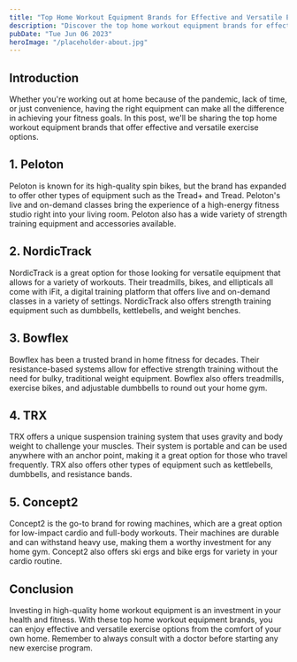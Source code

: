 ```yaml
---
title: "Top Home Workout Equipment Brands for Effective and Versatile Exercise"
description: "Discover the top home workout equipment brands for effective and versatile exercise. From cardio machines to strength training equipment, find the perfect equipment for your home gym."
pubDate: "Tue Jun 06 2023"
heroImage: "/placeholder-about.jpg"
---
```


## Introduction

Whether you&#39;re working out at home because of the pandemic, lack of time, or just convenience, having the right equipment can make all the difference in achieving your fitness goals. In this post, we&#39;ll be sharing the top home workout equipment brands that offer effective and versatile exercise options.

## 1. Peloton

Peloton is known for its high-quality spin bikes, but the brand has expanded to offer other types of equipment such as the Tread+ and Tread. Peloton&#39;s live and on-demand classes bring the experience of a high-energy fitness studio right into your living room. Peloton also has a wide variety of strength training equipment and accessories available.

## 2. NordicTrack

NordicTrack is a great option for those looking for versatile equipment that allows for a variety of workouts. Their treadmills, bikes, and ellipticals all come with iFit, a digital training platform that offers live and on-demand classes in a variety of settings. NordicTrack also offers strength training equipment such as dumbbells, kettlebells, and weight benches.

## 3. Bowflex

Bowflex has been a trusted brand in home fitness for decades. Their resistance-based systems allow for effective strength training without the need for bulky, traditional weight equipment. Bowflex also offers treadmills, exercise bikes, and adjustable dumbbells to round out your home gym.

## 4. TRX

TRX offers a unique suspension training system that uses gravity and body weight to challenge your muscles. Their system is portable and can be used anywhere with an anchor point, making it a great option for those who travel frequently. TRX also offers other types of equipment such as kettlebells, dumbbells, and resistance bands.

## 5. Concept2

Concept2 is the go-to brand for rowing machines, which are a great option for low-impact cardio and full-body workouts. Their machines are durable and can withstand heavy use, making them a worthy investment for any home gym. Concept2 also offers ski ergs and bike ergs for variety in your cardio routine.

## Conclusion

Investing in high-quality home workout equipment is an investment in your health and fitness. With these top home workout equipment brands, you can enjoy effective and versatile exercise options from the comfort of your own home. Remember to always consult with a doctor before starting any new exercise program.


